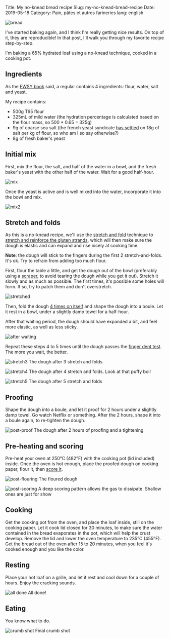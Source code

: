 Title: My no-knead bread recipe
Slug: my-no-knead-bread-recipe
Date: 2019-05-18
Category: Pain, pâtes et autres farineries
lang: english

![bread](https://s3.eu-west-3.amazonaws.com/balthazar-rouberol-blog/no-knead-bread-recipe/DSC_0032.JPG)


I've started baking again, and I think I'm really getting nice results. On top of it, they are reproducible! In that post, I'll walk you through my favorite recipe step-by-step.

I'm baking a 65% hydrated loaf using a no-knead technique, cooked in a cooking pot.


## Ingredients

As the [FWSY book](https://www.amazon.fr/Flour-Water-Salt-Yeast-Fundamentals/dp/160774273X) said, a regular contains 4 ingredients: flour, water, salt and yeast.

My recipe contains:

- 500g T65 flour
- 325mL of mild water (the hydration percentage is calculated based on the flour mass, so 500 * 0.65 = 325g)
- 9g of coarse sea salt (the french yeast syndicate [has settled](https://www.chambresyndicalelevure.com/18-g-de-sel/) on 18g of salt per kg of flour, so who am I so say otherwise?)
- 8g of fresh baker's yeast


## Initial mix

First, mix the flour, the salt, and half of the water in a bowl, and the fresh baker's yeast with the other half of the water. Wait for a good half-hour.

![mix](https://s3.eu-west-3.amazonaws.com/balthazar-rouberol-blog/no-knead-bread-recipe/DSC_0014.JPG)

Once the yeast is active and is well mixed into the water, incorporate it into the bowl and mix.

![mix2](https://s3.eu-west-3.amazonaws.com/balthazar-rouberol-blog/no-knead-bread-recipe/DSC_0033.JPG)


## Stretch and folds

As this is a no-knead recipe, we'll use the [stretch and fold](https://www.youtube.com/watch?v=3_5x70h14VQ) technique to [stretch and reinforce the gluten strands](https://cooking.stackexchange.com/questions/21675/why-stretch-and-fold-vs-traditional-kneading-of-bread-dough), which will then make sure the dough is elastic and can expand and rise nicely at cooking time.

**Note**: the dough will stick to the fingers during the first 2 stretch-and-folds. It's ok. Try to refrain from adding too much flour.

First, flour the table a little, and get the dough out of the bowl (preferably using a [scraper](https://www.amazon.fr/Buyer-4858-00N-Raclette-Corne-Blanche/dp/B000ECUDVK/ref=sr_1_4?__mk_fr_FR=%C3%85M%C3%85%C5%BD%C3%95%C3%91&crid=3NQH6UB4FQIMI&keywords=corne+de+boulanger&qid=1558194084&s=gateway&sprefix=corne+de+boul%2Caps%2C219&sr=8-4), to avoid tearing the dough while you get it out). Stretch it slowly and as much as possible. The first times, it's possible some holes will form. If so, try to patch them and don't overstretch.

![stretched](https://s3.eu-west-3.amazonaws.com/balthazar-rouberol-blog/no-knead-bread-recipe/DSC_0017.JPG)

Then, fold the dough [4 times on itself](https://youtu.be/j0o4asEGW78?t=42) and shape the dough into a boule. Let it rest in a bowl, under a slightly damp towel for a half-hour.

After that waiting period, the dough should have expanded a bit, and feel more elastic, as well as less sticky.

![after waiting](https://s3.eu-west-3.amazonaws.com/balthazar-rouberol-blog/no-knead-bread-recipe/DSC_0019.JPG)

Repeat these steps 4 to 5 times until the dough passes the [finger dent test](https://www.youtube.com/watch?v=jK0jN6xaf1o). The more you wait, the better.


![stretch3](https://s3.eu-west-3.amazonaws.com/balthazar-rouberol-blog/no-knead-bread-recipe/DSC_0024.JPG)
<span class="image-caption">The dough after 3 stretch and folds</span>

![stretch4](https://s3.eu-west-3.amazonaws.com/balthazar-rouberol-blog/no-knead-bread-recipe/DSC_0026.JPG)
<span class="image-caption">The dough after 4 stretch and folds. Look at that puffy boi!</span>

![stretch5](https://s3.eu-west-3.amazonaws.com/balthazar-rouberol-blog/no-knead-bread-recipe/DSC_0028.JPG)
<span class="image-caption">The dough after 5 stretch and folds</span>

## Proofing

Shape the dough into a boule, and let it proof for 2 hours under a slightly damp towel. Go watch Netflix or something. After the 2 hours, shape it into a boule again, to re-tighten the dough.

![post-proof](https://s3.eu-west-3.amazonaws.com/balthazar-rouberol-blog/no-knead-bread-recipe/DSC_0029.JPG)
<span class="image-caption">The dough after 2 hours of proofing and a tightening</span>


## Pre-heating and scoring

Pre-heat your oven at 250°C (482°F) with the cooking pot (lid included) inside. Once the oven is hot enough, place the proofed dough on cooking paper, flour it, then [score it](https://www.machineapain.org/comment-bien-faire-le-grignage-de-votre-pain/).

![post-flouring](https://s3.eu-west-3.amazonaws.com/balthazar-rouberol-blog/no-knead-bread-recipe/DSC_0030.JPG)
<span class="image-caption">The floured dough</span>

![post-scoring](https://s3.eu-west-3.amazonaws.com/balthazar-rouberol-blog/no-knead-bread-recipe/DSC_0031.JPG)
<span class="image-caption">A deep scoring pattern allows the gas to dissipate. Shallow ones are just for show</span>


## Cooking

Get the cooking pot from the oven, and place the loaf inside, still on the cooking paper.
Let it cook lid closed for 30 minutes, to make sure the water contained in the bread evaporates in the pot, which will help the crust develop. Remove the lid and lower the oven temperature to 235°C (455°F). Get the bread out of the oven after 15 to 20 minutes, when you feel it's cooked enough and you like the color.



## Resting

Place your hot loaf on a grille, and let it rest and cool down for a couple of hours. Enjoy the cracking sounds.

![all done](https://s3.eu-west-3.amazonaws.com/balthazar-rouberol-blog/no-knead-bread-recipe/DSC_0032.JPG)
<span class="image-caption">All done!</span>


## Eating

You know what to do.

![crumb shot](https://s3.eu-west-3.amazonaws.com/balthazar-rouberol-blog/no-knead-bread-recipe/DSC_0015.JPG)
<span class="image-caption">Final crumb shot</span>
